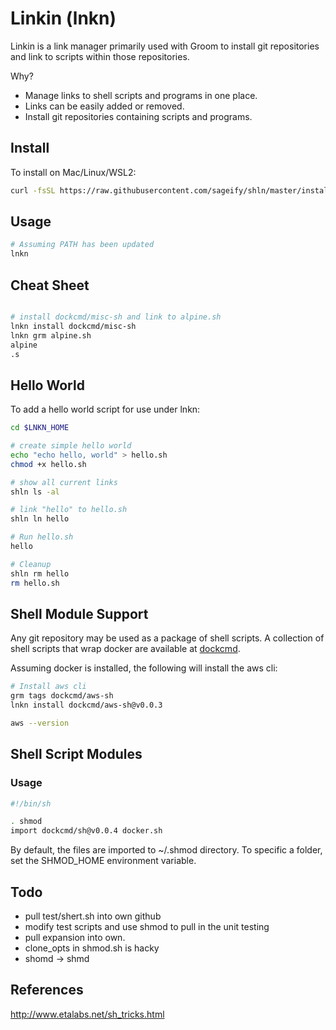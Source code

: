 # Linkin (lnkn)

Linkin is a link manager primarily used with Groom to install git repositories and link to scripts within those repositories.

Why?  
- Manage links to shell scripts and programs in one place.
- Links can be easily added or removed.
- Install git repositories containing scripts and programs.

## Install

To install on Mac/Linux/WSL2:

```sh
curl -fsSL https://raw.githubusercontent.com/sageify/shln/master/install.sh | sh
```

## Usage

```sh
# Assuming PATH has been updated 
lnkn
```

## Cheat Sheet

```sh

# install dockcmd/misc-sh and link to alpine.sh
lnkn install dockcmd/misc-sh
lnkn grm alpine.sh
alpine
.s
```

## Hello World

To add a hello world script for use under lnkn:

```sh
cd $LNKN_HOME

# create simple hello world
echo "echo hello, world" > hello.sh
chmod +x hello.sh

# show all current links
shln ls -al

# link "hello" to hello.sh
shln ln hello

# Run hello.sh
hello

# Cleanup
shln rm hello
rm hello.sh
```

## Shell Module Support

Any git repository may be used as a package of shell scripts.  A collection of shell scripts that wrap docker are available at [dockcmd](https://github.com/dockcmd).

Assuming docker is installed, the following will install the aws cli:

```sh
# Install aws cli
grm tags dockcmd/aws-sh
lnkn install dockcmd/aws-sh@v0.0.3

aws --version
```

## Shell Script Modules

### Usage

```sh
#!/bin/sh

. shmod
import dockcmd/sh@v0.0.4 docker.sh

```

By default, the files are imported to ~/.shmod directory.  To specific a folder, set the SHMOD_HOME environment variable.


## Todo
- pull test/shert.sh into own github
- modify test scripts and use shmod to pull in the unit testing
- pull expansion into own.
- clone_opts in shmod.sh is hacky
- shomd -> shmd

## References
http://www.etalabs.net/sh_tricks.html
